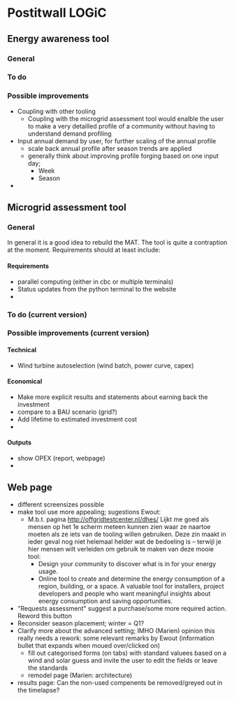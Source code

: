 # Postitwall LOGiC

## Energy awareness tool

### General

### To do

### Possible improvements
* Coupling with other tooling
  * Coupling with the microgrid assessment tool would enalble the user to make a very detailled profile of a community without having to understand demand profiling
* Input annual demand by user, for further scaling of the annual profile
  * scale back annual profile after season trends are applied
  * generally think about improving profile forging based on one input day;
    * Week
    * Season
*
## Microgrid assessment tool

### General
In general it is a good idea to rebuild the MAT. The tool is quite a contraption at the moment.
Requirements should at least include:
#### Requirements
* parallel computing (either in cbc or multiple terminals)
* Status updates from the python terminal to the website
*

### To do (current version)

### Possible improvements (current version)

#### Technical
* Wind turbine autoselection (wind batch, power curve, capex)

#### Economical
* Make more explicit results and statements about earning back the investment
* compare to a BAU scenario (grid?)
* Add lifetime to estimated investment cost
*


#### Outputs
* show OPEX (report, webpage)
*

## Web page
* different screensizes possible
* make tool use more appealing; sugestions Ewout:
  * M.b.t. pagina http://offgridtestcenter.nl/dhes/ Lijkt me goed als mensen op het 1e scherm meteen kunnen zien waar ze naartoe moeten als ze iets van de tooling willen gebruiken. Deze zin maakt in ieder geval nog niet helemaal helder wat de bedoeling is – terwijl je hier mensen wilt verleiden om gebruik te maken van deze mooie tool:
    * Design your community to discover what is in for your energy usage.
    * Online tool to create and determine the energy consumption of a region, building, or a space. A valuable tool for installers, project developers and people who want meaningful insights about energy consumption and saving opportunities.
* "Requests assessment" suggest a purchase/some more required action. Reword this button
* Reconsider season placement; winter = Q1?
* Clarify more about the advanced setting; IMHO (Marien) opinion this really needs a rework: some relevant remarks by Ewout (information bullet that expands when moued over/clicked on)
  * fill out categorised forms (on tabs) with standard valuees based on a wind and solar guess and invite the user to edit the fields or leave the standards
  * remodel page (Marien: architecture)
* results page: Can the non-used compenents be removed/greyed out in the timelapse?
